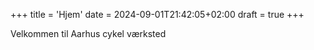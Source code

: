 +++
title = 'Hjem'
date = 2024-09-01T21:42:05+02:00
draft = true
+++

Velkommen til Aarhus cykel værksted